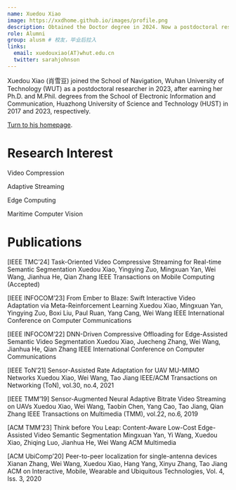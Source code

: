```yaml
---
name: Xuedou Xiao
image: https://xxdhome.github.io/images/profile.png
description: Obtained the Doctor degree in 2024. Now a postdoctoral researcher in Wuhan University of Technology
role: Alumni
group: alusm # 校友，毕业后拉入
links:
  email: xuedouxiao(AT)whut.edu.cn
  twitter: sarahjohnson
---
```


Xuedou Xiao (肖雪豆) joined the School of Navigation, Wuhan University of Technology (WUT) as a postdoctoral researcher in 2023, after earning her Ph.D. and M.Phil. degrees from the School of Electronic Information and Communication, Huazhong University of Science and Technology (HUST) in 2017 and 2023, respectively.

[Turn to his homepage](https://xxdhome.github.io/).

Research Interest
===
Video Compression

Adaptive Streaming

Edge Computing

Maritime Computer Vision

Publications
===

[IEEE TMC’24] Task-Oriented Video Compressive Streaming for Real-time Semantic Segmentation
Xuedou Xiao, Yingying Zuo, Mingxuan Yan, Wei Wang, Jianhua He, Qian Zhang
IEEE Transactions on Mobile Computing (Accepted)

[IEEE INFOCOM’23] From Ember to Blaze: Swift Interactive Video Adaptation via Meta-Reinforcement Learning
Xuedou Xiao, Mingxuan Yan, Yingying Zuo, Boxi Liu, Paul Ruan, Yang Cang, Wei Wang
IEEE International Conference on Computer Communications

[IEEE INFOCOM’22] DNN-Driven Compressive Offloading for Edge-Assisted Semantic Video Segmentation
Xuedou Xiao, Juecheng Zhang, Wei Wang, Jianhua He, Qian Zhang
IEEE International Conference on Computer Communications

[IEEE ToN’21] Sensor-Assisted Rate Adaptation for UAV MU-MIMO Networks
Xuedou Xiao, Wei Wang, Tao Jiang
IEEE/ACM Transactions on Networking (ToN), vol.30, no.4, 2021

[IEEE TMM’19] Sensor-Augmented Neural Adaptive Bitrate Video Streaming on UAVs
Xuedou Xiao, Wei Wang, Taobin Chen, Yang Cao, Tao Jiang, Qian Zhang
IEEE Transactions on Multimedia (TMM), vol.22, no.6, 2019

[ACM TMM’23] Think before You Leap: Content-Aware Low-Cost Edge-Assisted Video Semantic Segmentation
Mingxuan Yan, Yi Wang, Xuedou Xiao, Zhiqing Luo, Jianhua He, Wei Wang
ACM Multimedia

[ACM UbiComp’20] Peer-to-peer localization for single-antenna devices
Xianan Zhang, Wei Wang, Xuedou Xiao, Hang Yang, Xinyu Zhang, Tao Jiang
ACM on Interactive, Mobile, Wearable and Ubiquitous Technologies, Vol. 4, Iss. 3, 2020